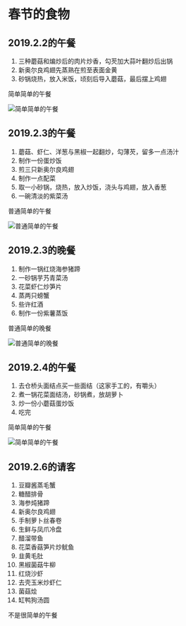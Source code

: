 # 春节的食物

## 2019.2.2的午餐

1. 三种蘑菇和煸炒后的肉片炒香，勾芡加大蒜叶翻炒后出锅
2. 新奥尔良鸡翅先蒸熟在煎至表面金黄
3. 砂锅烧热，放入米饭，顷刻后导入蘑菇，最后摆上鸡翅

简单简单的午餐

![简单简单的午餐](http://cdn.lucario.cn/blog/informal-essays/food-in-spring-festival/1.jpg?imageView2/0/q/75|imageslim)

## 2019.2.3的午餐

1. 蘑菇、虾仁、洋葱与黑椒一起翻炒，勾薄芡，留多一点汤汁
2. 制作一份蛋炒饭
3. 煎三只新奥尔良鸡翅
4. 制作一点配菜
5. 取一小砂锅，烧热，放入炒饭，浇头与鸡翅，放入香葱
6. 一碗清淡的紫菜汤

普通简单的午餐

![普通简单的午餐](http://cdn.lucario.cn/blog/informal-essays/food-in-spring-festival/2.jpg?imageView2/0/q/75|imageslim)

## 2019.2.3的晚餐

1. 制作一锅红烧海参猪蹄
2. 一砂锅芋艿青菜汤
3. 花菜虾仁炒笋片
4. 蒸两只螃蟹
5. 些许红酒
6. 制作一份紫薯蒸饭

普通简单的晚餐

![普通简单的晚餐](http://cdn.lucario.cn/blog/informal-essays/food-in-spring-festival/3.jpg?imageView2/0/q/75|imageslim)

## 2019.2.4的午餐

1. 去仓桥头面结点买一些面结（这家手工的，有嚼头）
2. 煮一锅花菜面结汤，砂锅煮，放胡萝卜
3. 炒一份小蘑菇蛋炒饭
4. 吃完

简单简单的午餐

![简单简单的午餐](http://cdn.lucario.cn/blog/informal-essays/food-in-spring-festival/4.jpg?imageView2/0/q/75|imageslim)

## 2019.2.6的请客

1. 豆瓣酱蒸毛蟹
2. 糖醋排骨
3. 海参炖猪蹄
4. 新奥尔良鸡翅
5. 手制萝卜丝春卷
6. 生鲜与凤爪冷盘
7. 醋溜带鱼
8. 花菜香菇笋片炒鱿鱼
9. 韭黄毛肚
10. 黑椒菌菇牛柳
11. 红烧沙虾
12. 去壳玉米炒虾仁
13. 菌菇烩
14. 缸鸭狗汤圆

不是很简单的午餐